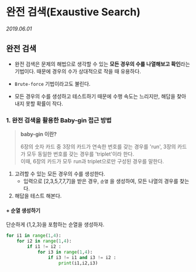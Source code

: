 # 완전 검색(Exaustive Search)

*2019.06.01*



## 완전 검색

- 완전 검색은 문제의 해법으로 생각할 수 있는 **모든 경우의 수를 나열해보고 확인**라는 기법이다. 때문에 경우의 수가 상대적으로 작을 때 유용하다.

- `Brute-force` 기법이라고도 불린다.

- 모든 경우의 수를 생성하고 테스트하기 때문에 수행 속도는 느리지만, 해답을 찾아내지 못할 확률이 작다.



### 1. 완전 검색을 활용한 Baby-gin 접근 방법

> **baby-gin 이란?**
>
> 6장의 숫자 카드 중 3장의 카드가 연속한 번호를 갖는 경우를 'run', 3장의 카드가 모두 동일한 번호를 갖는 경우를 'triplet'이라 한다.
> <br/>
> 이때, 6장의 카드가 모두 run과 triplet으로만 구성된 경우를 말한다.

1. 고려할 수 있는 모든 경우의 수를 생성한다.
   - 입력으로 [2,3,5,7,7,7]을 받은 경우, `순열` 을 생성하여, 모든 나열의 경우를 찾는다.
2. 해답을 테스트 해본다.



#### + 순열 생성하기

단순하게 {1,2,3}을 포함하는 순열을 생성하자.

```python
for i1 in range(1,4):
	for i2 in range(1,4):
        if i1 != i2 :
            for i3 in range(1,4):
                if i3 != i1 and i3 != i2 :
                    print(i1,i2,i3)
```





